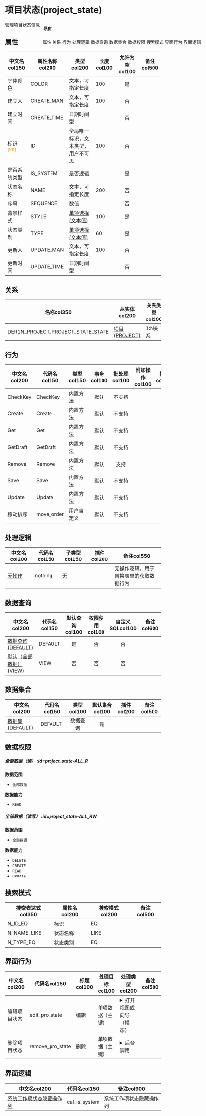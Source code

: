 # 项目状态(project_state)  <!-- {docsify-ignore-all} -->


管理项目状态信息


## 属性
|    中文名col150 | 属性名称col200           | 类型col200     | 长度col100    |允许为空col100    |  备注col500  |
| --------   |------------| -----  | -----  | :----: | -------- |
|字体颜色|COLOR|文本，可指定长度|100|是||
|建立人|CREATE_MAN|文本，可指定长度|100|否||
|建立时间|CREATE_TIME|日期时间型||否||
|标识<sup class="footnote-symbol"><font color=orange>[PK]</font></sup>|ID|全局唯一标识，文本类型，用户不可见|100|否||
|是否系统类型|IS_SYSTEM|是否逻辑||是||
|状态名称|NAME|文本，可指定长度|200|否||
|序号|SEQUENCE|数值||否||
|背景样式|STYLE|[单项选择(文本值)](index/dictionary_index#background_style "背景样式")|100|是||
|状态类别|TYPE|[单项选择(文本值)](index/dictionary_index#project_state_type "项目状态类型")|60|是||
|更新人|UPDATE_MAN|文本，可指定长度|100|否||
|更新时间|UPDATE_TIME|日期时间型||否||


## 关系

<el-row>
<el-tabs v-model="show_der">
<el-tab-pane label="主关系" name="major">

| 名称col350     |   从实体col200 | 关系类型col200     |   备注col500  |
| -------- |---------- |------------|----- |
|[DER1N_PROJECT_PROJECT_STATE_STATE](der/DER1N_PROJECT_PROJECT_STATE_STATE)|[项目(PROJECT)](module/ProjMgmt/project)|1:N关系||


</el-tab-pane>
</el-tabs>
</el-row>

## 行为
| 中文名col200    | 代码名col150    | 类型col150    | 事务col100   | 批处理col100   | 附加操作col100  | 插件col150    |  备注col300  |
| -------- |---------- |----------- |:----:|:----:|---------| ----- | ----- |
|CheckKey|CheckKey|内置方法|默认|不支持||||
|Create|Create|内置方法|默认|不支持||||
|Get|Get|内置方法|默认|不支持||||
|GetDraft|GetDraft|内置方法|默认|不支持||||
|Remove|Remove|内置方法|默认|支持||||
|Save|Save|内置方法|默认|不支持||||
|Update|Update|内置方法|默认|不支持||||
|移动排序|move_order|用户自定义|默认|不支持||||

## 处理逻辑
| 中文名col200    | 代码名col150    | 子类型col150    | 插件col200    |  备注col550  |
| -------- |---------- |----------- |------------|----------|
|[无操作](module/ProjMgmt/project_state/logic/nothing)|nothing|无||无操作逻辑，用于替换表单的获取数据行为|

## 数据查询
| 中文名col200    | 代码名col150    | 默认查询col100 | 权限使用col100 | 自定义SQLcol100 |  备注col600|
| --------  | --------   | :----:  |:----:  | :----:  |----- |
|[数据查询(DEFAULT)](module/ProjMgmt/project_state/query/Default)|DEFAULT|是|否 |否 ||
|[默认（全部数据）(VIEW)](module/ProjMgmt/project_state/query/View)|VIEW|否|否 |否 ||

## 数据集合
| 中文名col200  | 代码名col150  | 类型col100 | 默认集合col100 |   插件col200|   备注col500|
| --------  | --------   | :----:   | :----:   | ----- |----- |
|[数据集(DEFAULT)](module/ProjMgmt/project_state/dataset/Default)|DEFAULT|数据查询|是|||

## 数据权限

##### 全部数据（读） :id=project_state-ALL_R

<p class="panel-title"><b>数据范围</b></p>

* `全部数据`

<p class="panel-title"><b>数据能力</b></p>

* `READ`



##### 全部数据（读写） :id=project_state-ALL_RW

<p class="panel-title"><b>数据范围</b></p>

* `全部数据`

<p class="panel-title"><b>数据能力</b></p>

* `DELETE`
* `CREATE`
* `READ`
* `UPDATE`




## 搜索模式
|   搜索表达式col350   |    属性名col200    |    搜索模式col200        |备注col500  |
| -------- |------------|------------|------|
|N_ID_EQ|标识|EQ||
|N_NAME_LIKE|状态名称|LIKE||
|N_TYPE_EQ|状态类别|EQ||

## 界面行为
|  中文名col200 |  代码名col150 |  标题col100   |     处理目标col100   |    处理类型col200        |  备注col500       |
| --------| --------| -------- |------------|------------|------------|
| 编辑项目状态 | edit_pro_state | 编辑 |单项数据（主键）|<details><summary>打开视图或向导（模态）</summary>[项目状态](app/view/project_state_quick_create_option_view)</details>||
| 删除项目状态 | remove_pro_state | 删除 |单项数据（主键）|<details><summary>后台调用</summary>[Remove](#行为)||

## 界面逻辑
|  中文名col200 | 代码名col150 | 备注col900 |
| --------|--------|--------|
|[系统工作项状态隐藏操作列](module/ProjMgmt/project_state/uilogic/cal_is_system)|cal_is_system|系统工作项状态隐藏操作列|

<div style="display: block; overflow: hidden; position: fixed; top: 140px; right: 100px;">

##### 导航
<el-anchor >
<el-anchor-link :href="`#/module/ProjMgmt/project_state?id=属性`">
  属性
</el-anchor-link>
<el-anchor-link :href="`#/module/ProjMgmt/project_state?id=关系`">
  关系
</el-anchor-link>
<el-anchor-link :href="`#/module/ProjMgmt/project_state?id=行为`">
  行为
</el-anchor-link>
<el-anchor-link :href="`#/module/ProjMgmt/project_state?id=处理逻辑`">
  处理逻辑
</el-anchor-link>
<el-anchor-link :href="`#/module/ProjMgmt/project_state?id=数据查询`">
  数据查询
</el-anchor-link>
<el-anchor-link :href="`#/module/ProjMgmt/project_state?id=数据集合`">
  数据集合
</el-anchor-link>
<el-anchor-link :href="`#/module/ProjMgmt/project_state?id=数据权限`">
  数据权限
</el-anchor-link>
<el-anchor-link :href="`#/module/ProjMgmt/project_state?id=搜索模式`">
  搜索模式
</el-anchor-link>
<el-anchor-link :href="`#/module/ProjMgmt/project_state?id=界面行为`">
  界面行为
</el-anchor-link>
<el-anchor-link :href="`#/module/ProjMgmt/project_state?id=界面逻辑`">
  界面逻辑
</el-anchor-link>
</el-anchor>
</div>

<script>
 const { createApp } = Vue
  createApp({
    data() {
      return {
show_der:'major',


      }
    },
    methods: {
    }
  }).use(ElementPlus).mount('#app')
</script>